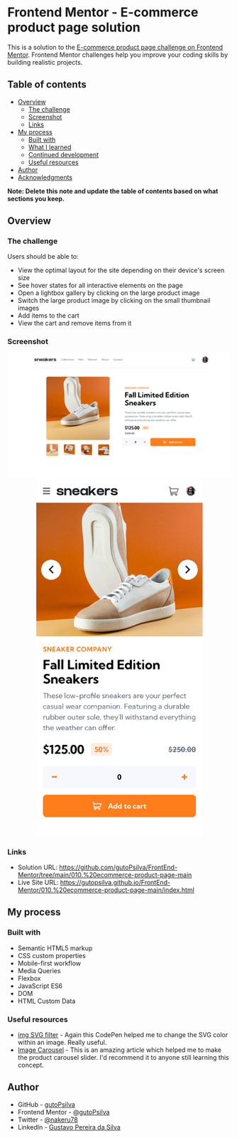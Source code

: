 # Frontend Mentor - E-commerce product page solution

This is a solution to the [E-commerce product page challenge on Frontend Mentor](https://www.frontendmentor.io/challenges/ecommerce-product-page-UPsZ9MJp6). Frontend Mentor challenges help you improve your coding skills by building realistic projects.

## Table of contents

- [Overview](#overview)
  - [The challenge](#the-challenge)
  - [Screenshot](#screenshot)
  - [Links](#links)
- [My process](#my-process)
  - [Built with](#built-with)
  - [What I learned](#what-i-learned)
  - [Continued development](#continued-development)
  - [Useful resources](#useful-resources)
- [Author](#author)
- [Acknowledgments](#acknowledgments)

**Note: Delete this note and update the table of contents based on what sections you keep.**

## Overview

### The challenge

Users should be able to:

- View the optimal layout for the site depending on their device's screen size
- See hover states for all interactive elements on the page
- Open a lightbox gallery by clicking on the large product image
- Switch the large product image by clicking on the small thumbnail images
- Add items to the cart
- View the cart and remove items from it

### Screenshot
<div align="center">
  <img src="images\screenshots\screenshotDesktop.jpg" alt="desktop-screenshot">
  <img src="images\screenshots\screenshotMobile.jpg" alt="mobile-screenshot" style="width: 375px">
</div>

### Links

- Solution URL: https://github.com/gutoPsilva/FrontEnd-Mentor/tree/main/010.%20ecommerce-product-page-main
- Live Site URL: https://gutopsilva.github.io/FrontEnd-Mentor/010.%20ecommerce-product-page-main/index.html

## My process

### Built with

- Semantic HTML5 markup
- CSS custom properties
- Mobile-first workflow
- Media Queries
- Flexbox
- JavaScript ES6
- DOM
- HTML Custom Data

### Useful resources

- [img SVG filter](https://codepen.io/sosuke/pen/Pjoqqp) - Again this CodePen helped me to change the SVG color within an image. Really useful.
- [Image Carousel](https://www.youtube.com/watch?v=9HcxHDS2w1s&ab_channel=WebDevSimplified) - This is an amazing article which helped me to make the product carousel slider. I'd recommend it to anyone still learning this concept.

## Author

- GitHub - [gutoPsilva](https://github.com/gutoPsilva)
- Frontend Mentor - [@gutoPsilva](https://www.frontendmentor.io/profile/gutoPsilva)
- Twitter - [@nakeru78](https://www.twitter.com/nakeru78)
- LinkedIn - [Gustavo Pereira da Silva](https://www.linkedin.com/in/gustavo-pereira-da-silva-b5b684247/)